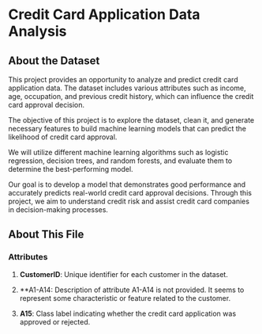 # Credit Card Application Data Analysis

## About the Dataset

This project provides an opportunity to analyze and predict credit card application data. The dataset includes various attributes such as income, age, occupation, and previous credit history, which can influence the credit card approval decision.

The objective of this project is to explore the dataset, clean it, and generate necessary features to build machine learning models that can predict the likelihood of credit card approval.

We will utilize different machine learning algorithms such as logistic regression, decision trees, and random forests, and evaluate them to determine the best-performing model.

Our goal is to develop a model that demonstrates good performance and accurately predicts real-world credit card approval decisions. Through this project, we aim to understand credit risk and assist credit card companies in decision-making processes.

## About This File

### Attributes

1. **CustomerID**: Unique identifier for each customer in the dataset.
2. **A1-A14: Description of attribute A1-A14 is not provided. It seems to represent some characteristic or feature related to the customer.

16. **A15**: Class label indicating whether the credit card application was approved or rejected.
